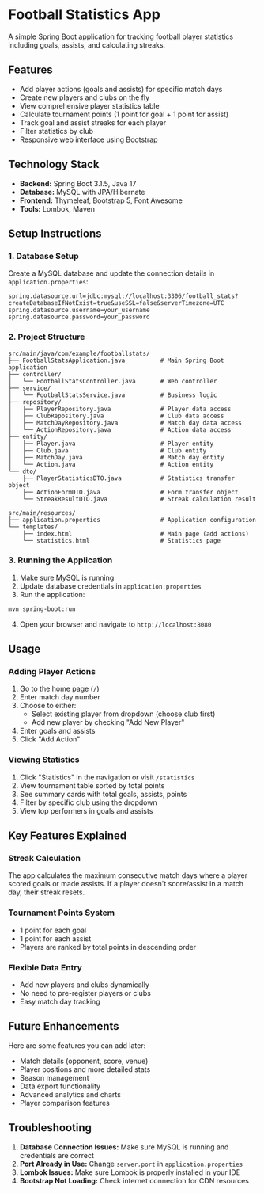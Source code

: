 # Football Statistics App

A simple Spring Boot application for tracking football player statistics including goals, assists, and calculating streaks.

## Features

- Add player actions (goals and assists) for specific match days
- Create new players and clubs on the fly
- View comprehensive player statistics table
- Calculate tournament points (1 point for goal + 1 point for assist)
- Track goal and assist streaks for each player
- Filter statistics by club
- Responsive web interface using Bootstrap

## Technology Stack

- **Backend:** Spring Boot 3.1.5, Java 17
- **Database:** MySQL with JPA/Hibernate
- **Frontend:** Thymeleaf, Bootstrap 5, Font Awesome
- **Tools:** Lombok, Maven

## Setup Instructions

### 1. Database Setup
Create a MySQL database and update the connection details in `application.properties`:
```properties
spring.datasource.url=jdbc:mysql://localhost:3306/football_stats?createDatabaseIfNotExist=true&useSSL=false&serverTimezone=UTC
spring.datasource.username=your_username
spring.datasource.password=your_password
```

### 2. Project Structure
```
src/main/java/com/example/footballstats/
├── FootballStatsApplication.java          # Main Spring Boot application
├── controller/
│   └── FootballStatsController.java       # Web controller
├── service/
│   └── FootballStatsService.java          # Business logic
├── repository/
│   ├── PlayerRepository.java              # Player data access
│   ├── ClubRepository.java                # Club data access  
│   ├── MatchDayRepository.java            # Match day data access
│   └── ActionRepository.java              # Action data access
├── entity/
│   ├── Player.java                        # Player entity
│   ├── Club.java                          # Club entity
│   ├── MatchDay.java                      # Match day entity
│   └── Action.java                        # Action entity
└── dto/
    ├── PlayerStatisticsDTO.java           # Statistics transfer object
    ├── ActionFormDTO.java                 # Form transfer object
    └── StreakResultDTO.java               # Streak calculation result

src/main/resources/
├── application.properties                 # Application configuration
└── templates/
    ├── index.html                         # Main page (add actions)
    └── statistics.html                    # Statistics page
```

### 3. Running the Application

1. Make sure MySQL is running
2. Update database credentials in `application.properties`
3. Run the application:
```bash
mvn spring-boot:run
```
4. Open your browser and navigate to `http://localhost:8080`

## Usage

### Adding Player Actions
1. Go to the home page (`/`)
2. Enter match day number
3. Choose to either:
   - Select existing player from dropdown (choose club first)
   - Add new player by checking "Add New Player"
4. Enter goals and assists
5. Click "Add Action"

### Viewing Statistics
1. Click "Statistics" in the navigation or visit `/statistics`
2. View tournament table sorted by total points
3. See summary cards with total goals, assists, points
4. Filter by specific club using the dropdown
5. View top performers in goals and assists

## Key Features Explained

### Streak Calculation
The app calculates the maximum consecutive match days where a player scored goals or made assists. If a player doesn't score/assist in a match day, their streak resets.

### Tournament Points System  
- 1 point for each goal
- 1 point for each assist
- Players are ranked by total points in descending order

### Flexible Data Entry
- Add new players and clubs dynamically
- No need to pre-register players or clubs
- Easy match day tracking

## Future Enhancements

Here are some features you can add later:
- Match details (opponent, score, venue)
- Player positions and more detailed stats
- Season management
- Data export functionality
- Advanced analytics and charts
- Player comparison features

## Troubleshooting

1. **Database Connection Issues:** Make sure MySQL is running and credentials are correct
2. **Port Already in Use:** Change `server.port` in `application.properties`
3. **Lombok Issues:** Make sure Lombok is properly installed in your IDE
4. **Bootstrap Not Loading:** Check internet connection for CDN resources